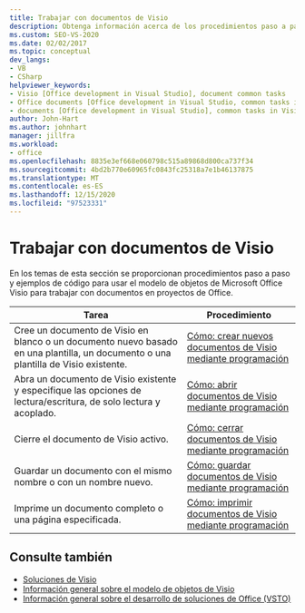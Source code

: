```yaml
---
title: Trabajar con documentos de Visio
description: Obtenga información acerca de los procedimientos paso a paso y ejemplos de código para usar el modelo de objetos de Microsoft Visio para trabajar con documentos en proyectos de Office.
ms.custom: SEO-VS-2020
ms.date: 02/02/2017
ms.topic: conceptual
dev_langs:
- VB
- CSharp
helpviewer_keywords:
- Visio [Office development in Visual Studio], document common tasks
- Office documents [Office development in Visual Studio, common tasks in Visio
- documents [Office development in Visual Studio], common tasks in Visio
author: John-Hart
ms.author: johnhart
manager: jillfra
ms.workload:
- office
ms.openlocfilehash: 8835e3ef668e060798c515a89868d800ca737f34
ms.sourcegitcommit: 4bd2b770e60965fc0843fc25318a7e1b46137875
ms.translationtype: MT
ms.contentlocale: es-ES
ms.lasthandoff: 12/15/2020
ms.locfileid: "97523331"
---
```

# <a name="work-with-visio-documents"></a>Trabajar con documentos de Visio
  En los temas de esta sección se proporcionan procedimientos paso a paso y ejemplos de código para usar el modelo de objetos de Microsoft Office Visio para trabajar con documentos en proyectos de Office.

|Tarea|Procedimiento|
|----------|---------------|
|Cree un documento de Visio en blanco o un documento nuevo basado en una plantilla, un documento o una plantilla de Visio existente.|[Cómo: crear nuevos documentos de Visio mediante programación](../vsto/how-to-programmatically-create-new-visio-documents.md)|
|Abra un documento de Visio existente y especifique las opciones de lectura/escritura, de solo lectura y acoplado.|[Cómo: abrir documentos de Visio mediante programación](../vsto/how-to-programmatically-open-visio-documents.md)|
|Cierre el documento de Visio activo.|[Cómo: cerrar documentos de Visio mediante programación](../vsto/how-to-programmatically-close-visio-documents.md)|
|Guardar un documento con el mismo nombre o con un nombre nuevo.|[Cómo: guardar documentos de Visio mediante programación](../vsto/how-to-programmatically-save-visio-documents.md)|
|Imprime un documento completo o una página especificada.|[Cómo: imprimir documentos de Visio mediante programación](../vsto/how-to-programmatically-print-visio-documents.md)|

## <a name="see-also"></a>Consulte también
- [Soluciones de Visio](../vsto/visio-solutions.md)
- [Información general sobre el modelo de objetos de Visio](../vsto/visio-object-model-overview.md)
- [Información general sobre el desarrollo de soluciones de Office &#40;VSTO&#41;](../vsto/office-solutions-development-overview-vsto.md)
